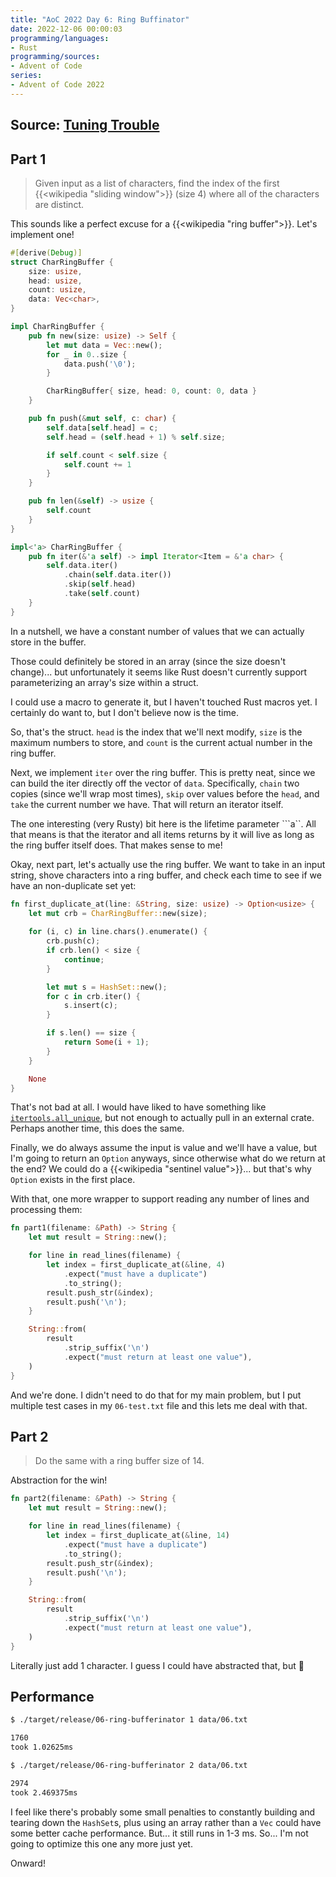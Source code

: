 ```yaml
---
title: "AoC 2022 Day 6: Ring Buffinator"
date: 2022-12-06 00:00:03
programming/languages:
- Rust
programming/sources:
- Advent of Code
series:
- Advent of Code 2022
---
```

## Source: [Tuning Trouble](https://adventofcode.com/2022/day/6)

## Part 1

> Given input as a list of characters, find the index of the first {{<wikipedia "sliding window">}} (size 4) where all of the characters are distinct.

<!--more-->

This sounds like a perfect excuse for a {{<wikipedia "ring buffer">}}. Let's implement one!

```rust
#[derive(Debug)]
struct CharRingBuffer {
    size: usize,
    head: usize,
    count: usize,
    data: Vec<char>,
}

impl CharRingBuffer {
    pub fn new(size: usize) -> Self {
        let mut data = Vec::new();
        for _ in 0..size {
            data.push('\0');
        }

        CharRingBuffer{ size, head: 0, count: 0, data }
    }

    pub fn push(&mut self, c: char) {
        self.data[self.head] = c;
        self.head = (self.head + 1) % self.size;

        if self.count < self.size {
            self.count += 1
        }
    }

    pub fn len(&self) -> usize {
        self.count
    }
}

impl<'a> CharRingBuffer {
    pub fn iter(&'a self) -> impl Iterator<Item = &'a char> {
        self.data.iter()
            .chain(self.data.iter())
            .skip(self.head)
            .take(self.count)
    }
}
```

In a nutshell, we have a constant number of values that we can actually store in the buffer. 

Those could definitely be stored in an array (since the size doesn't change)... but unfortunately it seems like Rust doesn't currently support parameterizing an array's size within a struct. 

I could use a macro to generate it, but I haven't touched Rust macros yet. I certainly do want to, but I don't believe now is the time. 

So, that's the struct. `head` is the index that we'll next modify, `size` is the maximum numbers to store, and `count` is the current actual number in the ring buffer. 

Next, we implement `iter` over the ring buffer. This is pretty neat, since we can build the iter directly off the vector of `data`. Specifically, `chain` two copies (since we'll wrap most times), `skip` over values before the `head`, and `take` the current number we have. That will return an iterator itself. 

The one interesting (very Rusty) bit here is the lifetime parameter ```a``. All that means is that the iterator and all items returns by it will live as long as the ring buffer itself does. That makes sense to me!

Okay, next part, let's actually use the ring buffer. We want to take in an input string, shove characters into a ring buffer, and check each time to see if we have an non-duplicate set yet:

```rust
fn first_duplicate_at(line: &String, size: usize) -> Option<usize> {
    let mut crb = CharRingBuffer::new(size);
    
    for (i, c) in line.chars().enumerate() {
        crb.push(c);
        if crb.len() < size {
            continue;
        }

        let mut s = HashSet::new();
        for c in crb.iter() {
            s.insert(c);
        }

        if s.len() == size {
            return Some(i + 1);
        }
    }

    None
}
```

That's not bad at all. I would have liked to have something like [`itertools.all_unique`](https://docs.rs/itertools/latest/itertools/trait.Itertools.html#method.all_unique), but not enough to actually pull in an external crate. Perhaps another time, this does the same. 

Finally, we do always assume the input is value and we'll have a value, but I'm going to return an `Option` anyways, since otherwise what do we return at the end? We could do a {{<wikipedia "sentinel value">}}... but that's why `Option` exists in the first place. 

With that, one more wrapper to support reading any number of lines and processing them:

```rust
fn part1(filename: &Path) -> String {
    let mut result = String::new();

    for line in read_lines(filename) {
        let index = first_duplicate_at(&line, 4)
            .expect("must have a duplicate")
            .to_string();
        result.push_str(&index);
        result.push('\n');
    }

    String::from(
        result
            .strip_suffix('\n')
            .expect("must return at least one value"),
    )
}
```

And we're done. I didn't need to do that for my main problem, but I put multiple test cases in my `06-test.txt` file and this lets me deal with that. 

## Part 2

> Do the same with a ring buffer size of 14. 

Abstraction for the win!

```rust
fn part2(filename: &Path) -> String {
    let mut result = String::new();

    for line in read_lines(filename) {
        let index = first_duplicate_at(&line, 14)
            .expect("must have a duplicate")
            .to_string();
        result.push_str(&index);
        result.push('\n');
    }

    String::from(
        result
            .strip_suffix('\n')
            .expect("must return at least one value"),
    )
}
```

Literally just add 1 character. I guess I could have abstracted that, but :shrug:

## Performance

```bash
$ ./target/release/06-ring-bufferinator 1 data/06.txt

1760
took 1.02625ms

$ ./target/release/06-ring-bufferinator 2 data/06.txt

2974
took 2.469375ms
```

I feel like there's probably some small penalties to constantly building and tearing down the `HashSet`s, plus using an array rather than a `Vec` could have some better cache performance. But... it still runs in 1-3 ms. So... I'm not going to optimize this one any more just yet.

Onward!